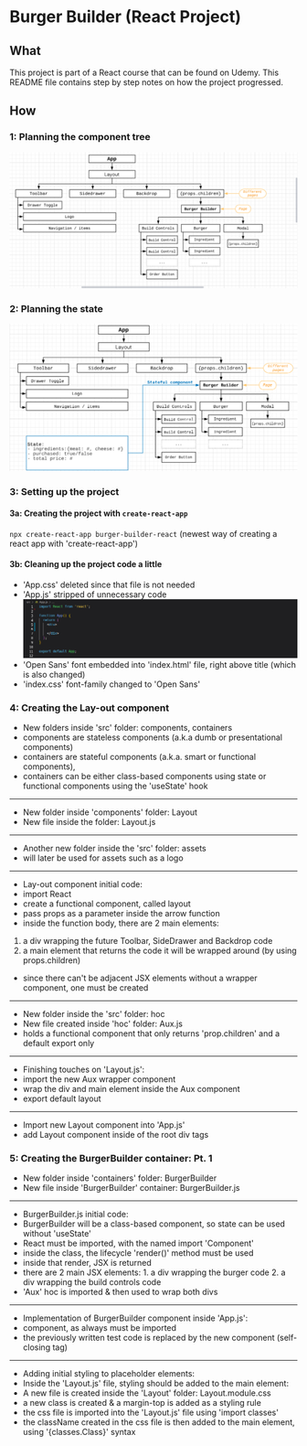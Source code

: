 # Burger Builder (React Project)

## What

This project is part of a React course that can be found on Udemy. This README file contains step by step notes on how the project progressed.

## How

### 1: Planning the component tree
![Initial Tree Component](./images/1-ComponentTreeInitial.png)

  
### 2: Planning the state
![Initial overview of state and location within component tree](./images/2-StateInitial.png)

  
### 3: Setting up the project

#### 3a: Creating the project with `create-react-app`
`npx create-react-app burger-builder-react` (newest way of creating a react app with 'create-react-app')

#### 3b: Cleaning up the project code a little
* 'App.css' deleted since that file is not needed
* 'App.js' stripped of unnecessary code
    ![Screenshot of 'App.js' file after clean up](./images/3-AppAfterCleanUp.png)
* 'Open Sans' font embedded into 'index.html' file, right above title (which is also changed)   
* 'index.css' font-family changed to 'Open Sans'

  
### 4: Creating the Lay-out component

* New folders inside 'src' folder: components, containers
* components are stateless components (a.k.a dumb or presentational components)
* containers are stateful components (a.k.a. smart or functional components), 
* containers can be either class-based components using state or functional components using the 'useState' hook

----------
* New folder inside 'components' folder: Layout
* New file inside the folder: Layout.js

----------
*  Another new folder inside the 'src' folder: assets 
* will later be used for assets such as a logo

----------
* Lay-out component initial code:
* import React
* create a functional component, called layout
* pass props as a parameter inside the arrow function
* inside the function body, there are 2 main elements:
1. a div wrapping the future Toolbar, SideDrawer and Backdrop code
2. a main element that returns the code it will be wrapped around (by using props.children)
* since there can't be adjacent JSX elements without a wrapper component, one must be created

----------
* New folder inside the 'src' folder: hoc
* New file created inside 'hoc' folder: Aux.js
* holds a functional component that only returns 'prop.children' and a default export only

----------
* Finishing touches on 'Layout.js':
* import the new Aux wrapper component
* wrap the div and main element inside the Aux component
* export default layout

----------
* Import new Layout component into 'App.js'
* add Layout component inside of the root div tags

  
### 5: Creating the BurgerBuilder container: Pt. 1

* New folder inside 'containers' folder: BurgerBuilder
* New file inside 'BurgerBuilder' container: BurgerBuilder.js

----------
* BurgerBuilder.js initial code:
* BurgerBuilder will be a class-based component, so state can be used without 'useState'
* React must be imported, with the named import 'Component'
* inside the class, the lifecycle 'render()' method must be used
* inside that render, JSX is returned
* there are 2 main JSX elements:
        1. a div wrapping the burger code
        2. a div wrapping the build controls code
* 'Aux' hoc is imported & then used to wrap both divs

----------
* Implementation of BurgerBuilder component inside 'App.js':
* component, as always must be imported
* the previously written test code is replaced by the new component (self-closing tag)

----------
* Adding initial styling to placeholder elements:
* Inside the 'Layout.js' file, styling should be added to the main element:
* A new file is created inside the 'Layout' folder: Layout.module.css 
* a new class is created & a margin-top is added as a styling rule
* the css file is imported into the 'Layout.js' file using 'import classes'
* the className created in the css file is then added to the main element, using '{classes.Class}' syntax
